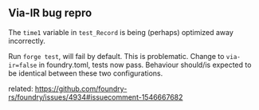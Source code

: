 ## Via-IR bug repro

The `time1` variable in `test_Record` is being (perhaps) optimized away incorrectly.

Run `forge test`, will fail by default. This is problematic.
Change to `via-ir=false` in foundry.toml, tests now pass.
Behaviour should/is expected to be identical between these two configurations. 

related: https://github.com/foundry-rs/foundry/issues/4934#issuecomment-1546667682
